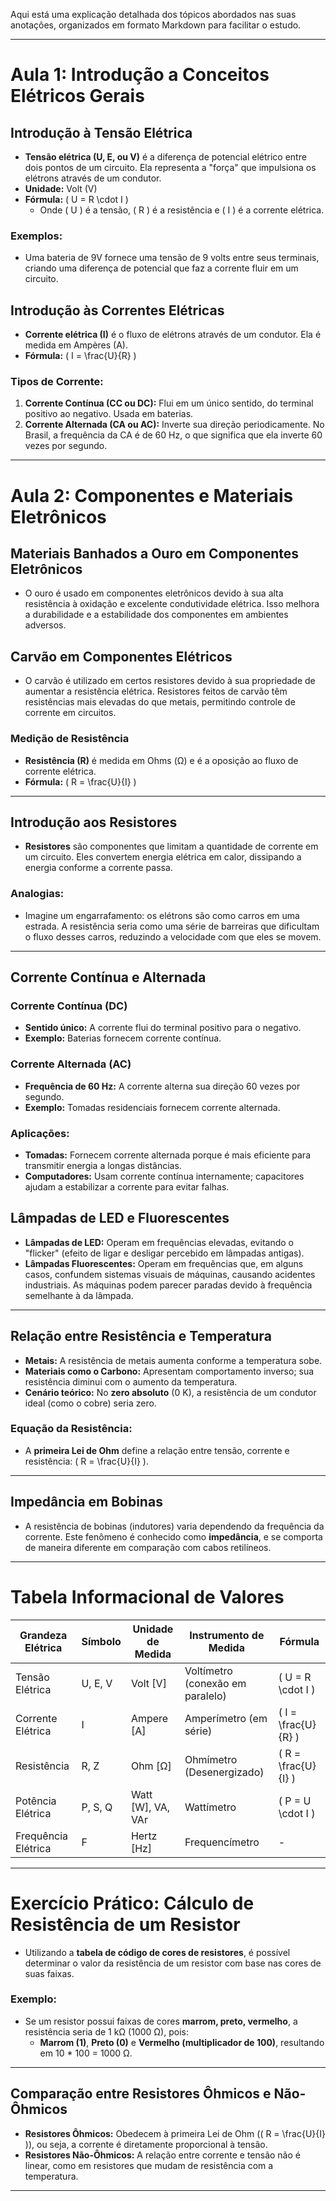 Aqui está uma explicação detalhada dos tópicos abordados nas suas anotações, organizados em formato Markdown para facilitar o estudo.

---

# Aula 1: Introdução a Conceitos Elétricos Gerais

## Introdução à Tensão Elétrica
- **Tensão elétrica (U, E, ou V)** é a diferença de potencial elétrico entre dois pontos de um circuito. Ela representa a "força" que impulsiona os elétrons através de um condutor.
- **Unidade:** Volt (V)
- **Fórmula:** \( U = R \cdot I \)
    - Onde \( U \) é a tensão, \( R \) é a resistência e \( I \) é a corrente elétrica.
  
### Exemplos:
- Uma bateria de 9V fornece uma tensão de 9 volts entre seus terminais, criando uma diferença de potencial que faz a corrente fluir em um circuito.

## Introdução às Correntes Elétricas
- **Corrente elétrica (I)** é o fluxo de elétrons através de um condutor. Ela é medida em Ampères (A).
- **Fórmula:** \( I = \frac{U}{R} \)
  
### Tipos de Corrente:
1. **Corrente Contínua (CC ou DC):** Flui em um único sentido, do terminal positivo ao negativo. Usada em baterias.
2. **Corrente Alternada (CA ou AC):** Inverte sua direção periodicamente. No Brasil, a frequência da CA é de 60 Hz, o que significa que ela inverte 60 vezes por segundo.

---

# Aula 2: Componentes e Materiais Eletrônicos

## Materiais Banhados a Ouro em Componentes Eletrônicos
- O ouro é usado em componentes eletrônicos devido à sua alta resistência à oxidação e excelente condutividade elétrica. Isso melhora a durabilidade e a estabilidade dos componentes em ambientes adversos.

## Carvão em Componentes Elétricos
- O carvão é utilizado em certos resistores devido à sua propriedade de aumentar a resistência elétrica. Resistores feitos de carvão têm resistências mais elevadas do que metais, permitindo controle de corrente em circuitos.

### Medição de Resistência
- **Resistência (R)** é medida em Ohms (Ω) e é a oposição ao fluxo de corrente elétrica.
- **Fórmula:** \( R = \frac{U}{I} \)
  
---

## Introdução aos Resistores
- **Resistores** são componentes que limitam a quantidade de corrente em um circuito. Eles convertem energia elétrica em calor, dissipando a energia conforme a corrente passa.
  
### Analogias:
- Imagine um engarrafamento: os elétrons são como carros em uma estrada. A resistência seria como uma série de barreiras que dificultam o fluxo desses carros, reduzindo a velocidade com que eles se movem.

---

## Corrente Contínua e Alternada
### Corrente Contínua (DC)
- **Sentido único:** A corrente flui do terminal positivo para o negativo.
- **Exemplo:** Baterias fornecem corrente contínua.

### Corrente Alternada (AC)
- **Frequência de 60 Hz:** A corrente alterna sua direção 60 vezes por segundo. 
- **Exemplo:** Tomadas residenciais fornecem corrente alternada.

### Aplicações:
- **Tomadas:** Fornecem corrente alternada porque é mais eficiente para transmitir energia a longas distâncias.
- **Computadores:** Usam corrente contínua internamente; capacitores ajudam a estabilizar a corrente para evitar falhas.

## Lâmpadas de LED e Fluorescentes
- **Lâmpadas de LED:** Operam em frequências elevadas, evitando o "flicker" (efeito de ligar e desligar percebido em lâmpadas antigas).
- **Lâmpadas Fluorescentes:** Operam em frequências que, em alguns casos, confundem sistemas visuais de máquinas, causando acidentes industriais. As máquinas podem parecer paradas devido à frequência semelhante à da lâmpada.

---

## Relação entre Resistência e Temperatura
- **Metais:** A resistência de metais aumenta conforme a temperatura sobe.
- **Materiais como o Carbono:** Apresentam comportamento inverso; sua resistência diminui com o aumento da temperatura.
- **Cenário teórico:** No **zero absoluto** (0 K), a resistência de um condutor ideal (como o cobre) seria zero.

### Equação da Resistência:
- A **primeira Lei de Ohm** define a relação entre tensão, corrente e resistência: \( R = \frac{U}{I} \).

---

## Impedância em Bobinas
- A resistência de bobinas (indutores) varia dependendo da frequência da corrente. Este fenômeno é conhecido como **impedância**, e se comporta de maneira diferente em comparação com cabos retilíneos.
  
---

# Tabela Informacional de Valores

| Grandeza Elétrica    | Símbolo | Unidade de Medida | Instrumento de Medida          | Fórmula                     |
|----------------------|---------|-------------------|--------------------------------|-----------------------------|
| Tensão Elétrica       | U, E, V | Volt [V]          | Voltímetro (conexão em paralelo)| \( U = R \cdot I \)         |
| Corrente Elétrica     | I       | Ampere [A]        | Amperímetro (em série)          | \( I = \frac{U}{R} \)       |
| Resistência           | R, Z    | Ohm [Ω]           | Ohmímetro (Desenergizado)       | \( R = \frac{U}{I} \)       |
| Potência Elétrica     | P, S, Q | Watt [W], VA, VAr | Wattímetro                     | \( P = U \cdot I \)         |
| Frequência Elétrica   | F       | Hertz [Hz]        | Frequencímetro                 | -                           |

---

# Exercício Prático: Cálculo de Resistência de um Resistor

- Utilizando a **tabela de código de cores de resistores**, é possível determinar o valor da resistência de um resistor com base nas cores de suas faixas.

### Exemplo:
- Se um resistor possui faixas de cores **marrom, preto, vermelho**, a resistência seria de 1 kΩ (1000 Ω), pois:
  - **Marrom (1)**, **Preto (0)** e **Vermelho (multiplicador de 100)**, resultando em 10 * 100 = 1000 Ω.

---

## Comparação entre Resistores Ôhmicos e Não-Ôhmicos

- **Resistores Ôhmicos:** Obedecem à primeira Lei de Ohm (\( R = \frac{U}{I} \)), ou seja, a corrente é diretamente proporcional à tensão.
- **Resistores Não-Ôhmicos:** A relação entre corrente e tensão não é linear, como em resistores que mudam de resistência com a temperatura.

---
